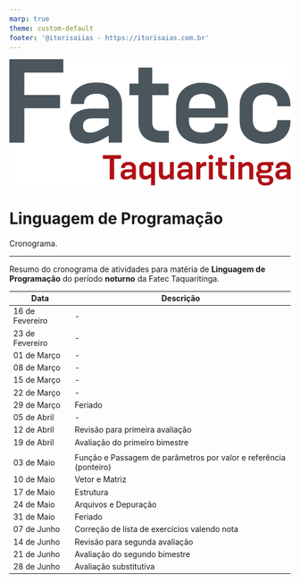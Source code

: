 ```yaml
---
marp: true
theme: custom-default
footer: '@itorisaiias - https://itorisaias.com.br'
---
```


<!-- _backgroundImage: url('./img/hero-background.svg') -->

![bg left:40% 90%](./img/logoFatec.svg)
# **Linguagem de Programação**

Cronograma.

---

Resumo do cronograma de atividades para matéria de **Linguagem de Programação** do período **noturno** da Fatec Taquaritinga.

|Data|Descrição|
|---|---|
|16 de Fevereiro|-|
|23 de Fevereiro|-|
|01 de Março|-|
|08 de Março|-|
|15 de Março|-|
|22 de Março|-|
|29 de Março|Feriado|
|05 de Abril|-|
|12 de Abril|Revisão para primeira avaliação|
|19 de Abril|Avaliação do primeiro bimestre|
|||
|03 de Maio|Função e Passagem de parâmetros por valor e referência (ponteiro)|
|10 de Maio|Vetor e Matriz|
|17 de Maio|Estrutura|
|24 de Maio|Arquivos e Depuração|
|31 de Maio|Feriado|
|07 de Junho|Correção de lista de exercícios valendo nota|
|14 de Junho|Revisão para segunda avaliação|
|21 de Junho|Avaliação do segundo bimestre|
|28 de Junho|Avaliação substitutiva|
